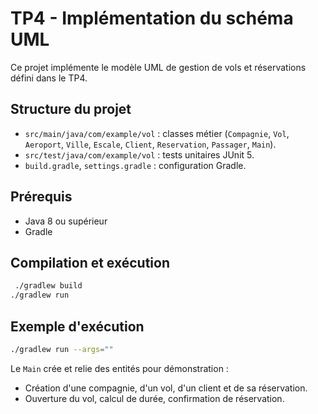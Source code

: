 # TP4 - Implémentation du schéma UML

Ce projet implémente le modèle UML de gestion de vols et réservations défini dans le TP4.

## Structure du projet

- `src/main/java/com/example/vol` : classes métier (`Compagnie`, `Vol`, `Aeroport`, `Ville`, `Escale`, `Client`, `Reservation`, `Passager`, `Main`).
- `src/test/java/com/example/vol` : tests unitaires JUnit 5.
- `build.gradle`, `settings.gradle` : configuration Gradle.

## Prérequis

- Java 8 ou supérieur
- Gradle

## Compilation et exécution

```bash
 ./gradlew build                                                                                                                                                                                                                                                                                                                 ─╯
./gradlew run
```

## Exemple d'exécution

```bash
./gradlew run --args=""
```

Le `Main` crée et relie des entités pour démonstration :
- Création d'une compagnie, d'un vol, d'un client et de sa réservation.
- Ouverture du vol, calcul de durée, confirmation de réservation.
